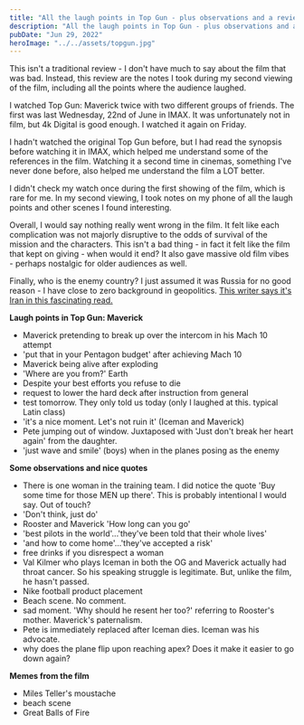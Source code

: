 ```yaml
---
title: "All the laugh points in Top Gun - plus observations and a review"
description: "All the laugh points in Top Gun - plus observations and a review"
pubDate: "Jun 29, 2022"
heroImage: "../../assets/topgun.jpg"
---
```



This isn't a traditional review - I don't have much to say about the film that was bad. Instead, this review are the notes I took during my second viewing of the film, including all the points where the audience laughed.

I watched Top Gun: Maverick twice with two different groups of friends. The first was last Wednesday, 22nd of June in IMAX. It was unfortunately not in film, but 4k Digital is good enough. I watched it again on Friday.

I hadn't watched the original Top Gun before, but I had read the synopsis before watching it in IMAX, which helped me understand some of the references in the film. Watching it a second time in cinemas, something I've never done before, also helped me understand the film a LOT better.

I didn't check my watch once during the first showing of the film, which is rare for me. In my second viewing, I took notes on my phone of all the laugh points and other scenes I found interesting. 

Overall, I would say nothing really went wrong in the film. It felt like each complication was not majorly disruptive to the odds of survival of the mission and the characters. This isn't a bad thing - in fact it felt like the film that kept on giving - when would it end? It also gave massive old film vibes - perhaps nostalgic for older audiences as well. 

Finally, who is the enemy country? I just assumed it was Russia for no good reason - I have close to zero background in geopolitics. [This writer says it's Iran in this fascinating read.](https://www.theringer.com/movies/2022/6/3/23151745/top-gun-maverick-enemy-country)

**Laugh points in Top Gun: Maverick**
- Maverick pretending to break up over the intercom in his Mach 10 attempt
- 'put that in your Pentagon budget' after achieving Mach 10
- Maverick being alive after exploding
- 'Where are you from?' Earth
- Despite your best efforts you refuse to die
- request to lower the hard deck after instruction from general
- test tomorrow. They only told us today (only I laughed at this. typical Latin class)
- 'it's a nice moment. Let's not ruin it' (Iceman and Maverick)
- Pete jumping out of window. Juxtaposed with 'Just don't break her heart again' from the daughter.
- 'just wave and smile' (boys) when in the planes posing as the enemy

**Some observations and nice quotes**
- There is one woman in the training team. I did notice the quote 'Buy some time for those MEN up there'. This is probably intentional I would say. Out of touch?
- 'Don't think, just do'
- Rooster and Maverick 'How long can you go'
- 'best pilots in the world'...'they've been told that their whole lives'
- 'and how to come home'...'they've accepted a risk'
- free drinks if you disrespect a woman
- Val Kilmer who plays Iceman in both the OG and Maverick actually had throat cancer. So his speaking struggle is legitimate. But, unlike the film, he hasn't passed.
- Nike football product placement
- Beach scene. No comment.
- sad moment. 'Why should he resent her too?' referring to Rooster's mother. Maverick's paternalism.
- Pete is immediately replaced after Iceman dies. Iceman was his advocate.
- why does the plane flip upon reaching apex? Does it make it easier to go down again?

**Memes from the film**
- Miles Teller's moustache
- beach scene
- Great Balls of Fire